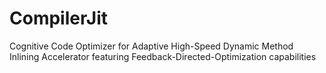 # CompilerJit
Cognitive Code Optimizer for Adaptive High-Speed Dynamic Method Inlining Accelerator featuring Feedback-Directed-Optimization capabilities
